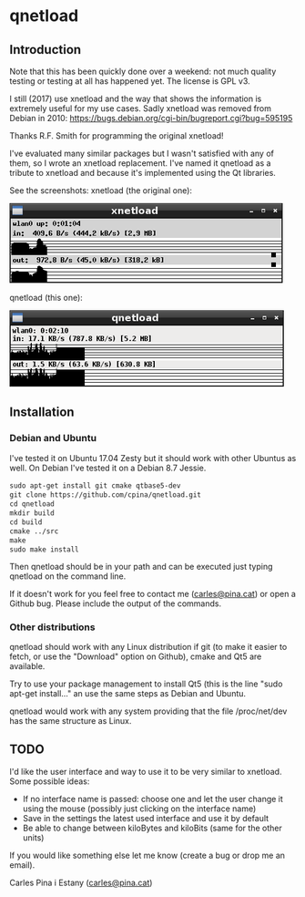 # qnetload
## Introduction
Note that this has been quickly done over a weekend: not much quality testing or testing at all has happened yet. The license is GPL v3.

I still (2017) use xnetload and the way that shows the information is extremely useful for my use cases. Sadly xnetload was removed from Debian in 2010:
https://bugs.debian.org/cgi-bin/bugreport.cgi?bug=595195

Thanks R.F. Smith for programming the original xnetload!

I've evaluated many similar packages but I wasn't satisfied with any of them, so I wrote an xnetload replacement. I've named it qnetload as a tribute to xnetload and because it's implemented using the Qt libraries.

See the screenshots:
xnetload (the original one):

![xnetload](images-for-documentation/xnetload.png)

qnetload (this one):

![qnetload](images-for-documentation/qnetload.png)

## Installation
### Debian and Ubuntu
I've tested it on Ubuntu 17.04 Zesty but it should work with other Ubuntus as well.
On Debian I've tested it on a Debian 8.7 Jessie.

```
sudo apt-get install git cmake qtbase5-dev
git clone https://github.com/cpina/qnetload.git
cd qnetload
mkdir build
cd build
cmake ../src
make
sudo make install
```

Then qnetload should be in your path and can be executed just typing qnetload on the command line.

If it doesn't work for you feel free to contact me (carles@pina.cat) or open a Github bug. Please include the output of the commands.

### Other distributions
qnetload should work with any Linux distribution if git (to make it easier to fetch, or use the "Download" option on Github), cmake and Qt5 are available.

Try to use your package management to install Qt5 (this is the line "sudo apt-get install..." an use the same steps as Debian and Ubuntu.

qnetload would work with any system providing that the file /proc/net/dev has the same structure as Linux.

## TODO
I'd like the user interface and way to use it to be very similar to xnetload. Some possible ideas:

* If no interface name is passed: choose one and let the user change it using the mouse (possibly just clicking on the interface name)
* Save in the settings the latest used interface and use it by default
* Be able to change between kiloBytes and kiloBits (same for the other units)

If you would like something else let me know (create a bug or drop me an email).

Carles Pina i Estany (carles@pina.cat)
